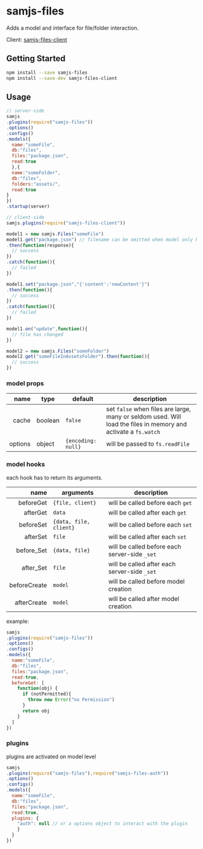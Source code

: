 # samjs-files

Adds a model and interface for file/folder interaction.

Client: [samjs-files-client](https://github.com/SAMjs/samjs-files-client)

## Getting Started
```sh
npm install --save samjs-files
npm install --save-dev samjs-files-client
```
## Usage

```js
// server-side
samjs
.plugins(require("samjs-files"))
.options()
.configs()
.models({
  name:"someFile",
  db:"files",
  files:"package.json",
  read:true
  },{
  name:"someFolder",
  db:"files",
  folders:"assets/",
  read:true
}
})
.startup(server)

// client-side
samjs.plugins(require("samjs-files-client"))

model1 = new samjs.Files("someFile")
model1.get("package.json") // filename can be omitted when model only has one file
.then(function(response){
  // success
})
.catch(function(){
  // failed
})

model1.set("package.json","{'content':'newContent'}")
.then(function(){
  // success
})
.catch(function(){
  // failed
})

model1.on("update",function(){
  // file has changed
})

model2 = new samjs.Files("someFolder")
model2.get("someFileInAssetsFolder").then(function(){
  // success
})
```

### model props

name | type | default | description
---: | --- | --- | ---
cache | boolean | `false` | set `false` when files are large, many or seldom used. Will load the files in memory and activate a `fs.watch`
options | object |`{encoding: null}` | will be passed to `fs.readFile`

### model hooks

each hook has to return its arguments.

name | arguments| description
---: | --- | ---
beforeGet | `{file, client}` | will be called before each `get`
afterGet | `data` | will be called after each `get`
beforeSet | `{data, file, client}` | will be called before each `set`
afterSet | `file` | will be called after each `set`
before_Set | `{data, file}` | will be called before each server-side `_set`
after_Set | `file` | will be called after each server-side `_set`
beforeCreate | `model` | will be called before model creation
afterCreate | `model` | will be called after model creation

example:
```js
samjs
.plugins(require("samjs-files"))
.options()
.configs()
.models({
  name:"someFile",
  db:"files",
  files:"package.json",
  read:true,
  beforeGet: [
    function(obj) {
      if (notPermitted){
        throw new Error("no Permission")
      }
      return obj
    }
  ]
})
```

### plugins
plugins are activated on model level
```js
samjs
.plugins(require("samjs-files"),require("samjs-files-auth"))
.options()
.configs()
.models({
  name:"someFile",
  db:"files",
  files:"package.json",
  read:true,
  plugins: {
    "auth": null // or a options object to interact with the plugin
    }
  }
})
```
